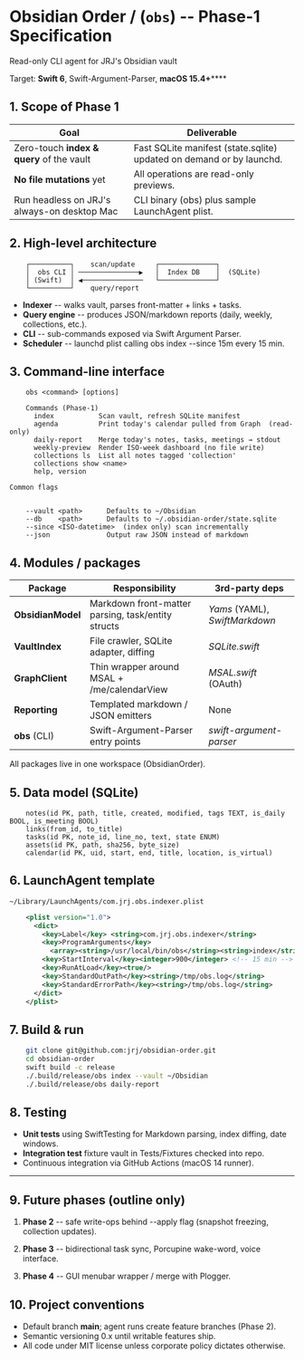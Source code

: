 # Obsidian Order / (`obs`) -- Phase-1 Specification
Read-only CLI agent for JRJ's Obsidian vault

Target: **Swift 6**, Swift-Argument-Parser, **macOS 15.4+******

## 1. Scope of Phase 1

| **Goal**                                      | **Deliverable**                                                       | 
| --------------------------------------------- | --------------------------------------------------------------------- |
| Zero-touch **index & query** of the vault     | Fast SQLite manifest (state.sqlite) updated on demand or by launchd.  | 
| **No file mutations** yet                     | All operations are read-only previews.                                | 
| Run headless on JRJ's always-on desktop Mac   | CLI binary (obs) plus sample LaunchAgent plist.                       | 


## 2. High-level architecture
```
    ┌──────────┐    scan/update     ┌──────────────┐
    │  obs CLI │ ───────────────▶   │  Index DB    │  (SQLite)
    │ (Swift)  │ ◀───────────────   └──────────────┘
    └──────────┘    query/report
```

- **Indexer** -- walks vault, parses front-matter + links + tasks.
- **Query engine** -- produces JSON/markdown reports (daily, weekly, collections, etc.).
- **CLI** -- sub-commands exposed via Swift Argument Parser.
- **Scheduler** -- launchd plist calling obs index --since 15m every 15 min.

## 3. Command-line interface
```
    obs <command> [options]
    
    Commands (Phase-1)
      index           Scan vault, refresh SQLite manifest
      agenda          Print today's calendar pulled from Graph  (read-only)
      daily-report    Merge today's notes, tasks, meetings → stdout
      weekly-preview  Render ISO-week dashboard (no file write)
      collections ls  List all notes tagged 'collection'
      collections show <name>
      help, version

Common flags
    
    
    --vault <path>      Defaults to ~/Obsidian
    --db    <path>      Defaults to ~/.obsidian-order/state.sqlite
    --since <ISO-datetime>  (index only) scan incrementally
    --json              Output raw JSON instead of markdown
```
  
## 4. Modules / packages

| **Package** | **Responsibility** | **3rd-party deps** | 
| ---- | ---- | ----  |
| **ObsidianModel** | Markdown front-matter parsing, task/entity structs | _Yams_ (YAML), _SwiftMarkdown_ | 
| **VaultIndex** | File crawler, SQLite adapter, diffing | _SQLite.swift_ | 
| **GraphClient** | Thin wrapper around MSAL + /me/calendarView | _MSAL.swift_ (OAuth) | 
| **Reporting** | Templated markdown / JSON emitters | None | 
| **obs** (CLI) | Swift-Argument-Parser entry points | _swift-argument-parser_ | 

All packages live in one workspace (ObsidianOrder).

## 5. Data model (SQLite)
```    
    notes(id PK, path, title, created, modified, tags TEXT, is_daily BOOL, is_meeting BOOL)
    links(from_id, to_title)
    tasks(id PK, note_id, line_no, text, state ENUM)
    assets(id PK, path, sha256, byte_size)
    calendar(id PK, uid, start, end, title, location, is_virtual)
```
  
## 6. LaunchAgent template

`~/Library/LaunchAgents/com.jrj.obs.indexer.plist`

```xml
    <plist version="1.0">
      <dict>
        <key>Label</key> <string>com.jrj.obs.indexer</string>
        <key>ProgramArguments</key>
          <array><string>/usr/local/bin/obs</string><string>index</string></array>
        <key>StartInterval</key><integer>900</integer> <!-- 15 min -->
        <key>RunAtLoad</key><true/>
        <key>StandardOutPath</key><string>/tmp/obs.log</string>
        <key>StandardErrorPath</key><string>/tmp/obs.log</string>
      </dict>
    </plist>
```

## 7. Build & run
```bash    
    git clone git@github.com:jrj/obsidian-order.git
    cd obsidian-order
    swift build -c release
    ./.build/release/obs index --vault ~/Obsidian
    ./.build/release/obs daily-report
```
  
## **8. Testing**

- **Unit tests** using SwiftTesting for Markdown parsing, index diffing, date windows.
- **Integration test** fixture vault in Tests/Fixtures checked into repo.
- Continuous integration via GitHub Actions (macOS 14 runner).
* * *

## 9. Future phases (outline only)

 1. **Phase 2** -- safe write-ops behind --apply flag (snapshot freezing, collection updates).

 2. **Phase 3** -- bidirectional task sync, Porcupine wake-word, voice interface.

 3. **Phase 4** -- GUI menubar wrapper / merge with Plogger.

## 10. Project conventions

- Default branch **main**; agent runs create feature branches (Phase 2).
- Semantic versioning 0.x until writable features ship.
- All code under MIT license unless corporate policy dictates otherwise.

